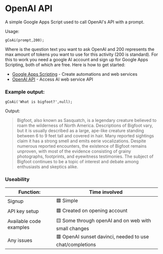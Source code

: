 # OpenAI API

A simple Google Apps Script used to call OpenAI's API with a prompt. 

Usage:

`gCoAi(prompt,200);`

Where <prompt> is the question text you want to ask OpenAI and 200 represents the max amount of tokens you want to use for this activity (200 is standard). For this to work you need a google AI account and sign up for Google Apps Scripting, both of which are free. Here is how to get started:

- [Google Apps Scripting](https://www.google.com/script/start/) - Create automations and web services
- [OpenAI API](https://openai.com/blog/openai-api) - Access AI web service API

### Example output:

`gCoAi('What is bigfoot?',null);`

Output:

>Bigfoot, also known as Sasquatch, is a legendary creature believed to roam the wilderness of North America. Descriptions of Bigfoot vary, but it is usually described as a large, ape-like creature standing between 6 to 9 feet tall and covered in hair. Many reported sightings claim it has a strong smell and emits eerie vocalizations. Despite numerous reported encounters, the existence of Bigfoot remains unproven, with most of the evidence consisting of grainy photographs, footprints, and eyewitness testimonies. The subject of Bigfoot continues to be a topic of interest and debate among enthusiasts and skeptics alike.

### Useability

|Function:|Time involved|
|---|---|
|Signup|🟩 Simple|
|API key setup|🟩 Created on opening account|
|Available code examples|🟨 Some through openAI and on web with small changes|
|Any issues|🟥 OpenAI sunset davinci, needed to use chat/completions|
